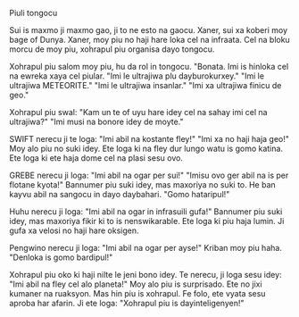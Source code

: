 Piuli tongocu

Sui is maxmo ji maxmo gao, ji to ne esto na gaocu.
Xaner, sui xa koberi moy bage of Dunya.
Xaner, moy piu no haji hare loka cel na infraata.
Cel na bloku morcu de moy piu, xohrapul piu organisa dayo tongocu.

Xohrapul piu salom moy piu, hu da rol in tongocu.
"Bonata. Imi is hinloka cel na ewreka xaya cel piular.
"Imi le ultrajiwa plu dayburokurxey."
"Imi le ultrajiwa METEORITE."
"Imi le ultrajiwa insanlar."
"Imi xa ultrajiwa finicu de geo."

Xohrapul piu swal:
"Kam un te of uyu hare idey cel na sahay imi cel na ultrajiwa?"
"Imi musi na bonore idey de moyte."

SWIFT nerecu ji te loga:
"Imi abil na kostante fley!"
"Imi xa no haji haja geo!"
Moy alo piu no suki idey.
Ete loga ki na fley dur lungo watu is gomo katina.
Ete loga ki ete haja dome cel na plasi sesu ovo.

GREBE nerecu ji loga:
"Imi abil na ogar per sui!"
"Imisu ovo ger abil na is per flotane kyota!"
Bannumer piu suki idey, mas maxoriya no suki to.
He ban kayvu abil na sangocu in dayo daybahari.
"Gomo hataripul!"

Huhu nerecu ji loga:
"Imi abil na ogar in infrasuili gufa!"
Bannumer piu suki idey, mas maxoriya fikir ki to is nenswikarable.
Ete loga ki piu haja lumin.
Ji gufa xa velosi no haji hare oksigen.

Pengwino nerecu ji loga:
"Imi abil na ogar per ayse!"
Kriban moy piu haha.
"Denloka is gomo bardipul!"

Xohrapul piu oko ki haji nilte le jeni bono idey.
Te nerecu, ji loga sesu idey:
"Imi abil na fley cel alo planeta!"
Moy alo piu is surprisado.
Ete no jixi kumaner na ruaksyon.
Mas hin piu is xohrapul.
Fe folo, ete vyata sesu aproba har afarin.
Ji ete loga:
"Xohrapul piu is dayinteligenyen!"
